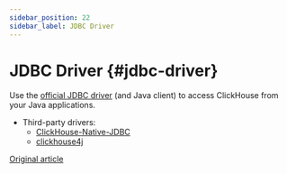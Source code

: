 ```yaml
---
sidebar_position: 22
sidebar_label: JDBC Driver
---
```


# JDBC Driver {#jdbc-driver}

Use the [official JDBC driver](https://github.com/ClickHouse/clickhouse-jdbc) (and Java client) to access ClickHouse from your Java applications.

-   Third-party drivers:
    -   [ClickHouse-Native-JDBC](https://github.com/housepower/ClickHouse-Native-JDBC)
    -   [clickhouse4j](https://github.com/blynkkk/clickhouse4j)

[Original article](https://clickhouse.com/docs/en/interfaces/jdbc/) <!--hide-->
